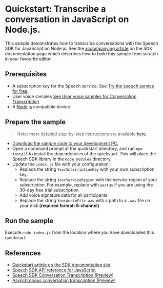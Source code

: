 # Quickstart: Transcribe a conversation in JavaScript on Node.js.

This sample demonstrates how to transcribe conversations with the Speech SDK for JavaScript on Node.js.
See the [accompanying article](https://docs.microsoft.com/azure/cognitive-services/speech-service/how-to-use-conversation-transcription?pivots=programming-language-javascript) on the SDK documentation page which describes how to build this sample from scratch in your favourite editor.

## Prerequisites

* A subscription key for the Speech service. See [Try the speech service for free](https://docs.microsoft.com/azure/cognitive-services/speech-service/get-started).
* User voice samples [See User voice samples for Conversation Transcription](https://docs.microsoft.com/azure/cognitive-services/speech-service/conversation-transcription#expected-inputs)
* A [Node.js](https://nodejs.org) compatible device.

## Prepare the sample

> Note: more detailed step-by-step instructions are available [here](https://docs.microsoft.com/azure/cognitive-services/speech-service/quickstart-js-node).

* [Download the sample code to your development PC.](/README.md#get-the-samples)
* Open a command prompt at the quickstart directory, and run `npm install` to install the dependencies of the quickstart.
  This will place the Speech SDK library in the `node_modules` directory.
* Update the `index.js` file with your configuration:
  * Replace the string `YourSubscriptionKey` with your own subscription key.
  * Replace the string `YourServiceRegion` with the service region of your subscription.
    For example, replace with `westus` if you are using the 30-day free trial subscription.
  * Add voice signature data for all participants
  * Replace the string `YourAudioFile.wav` with a path to a `.wav` file on your disk **(required format: 8-channel)**.

## Run the sample

Execute `node index.js` from the location where you have downloaded this quickstart.

## References

* [Quickstart article on the SDK documentation site](https://docs.microsoft.com/azure/cognitive-services/speech-service/quickstart-js-node)
* [Speech SDK API reference for JavaScript](https://aka.ms/csspeech/javascriptref)
* [Speech SDK Conversation Transcription (Preview)](https://docs.microsoft.com/azure/cognitive-services/speech-service/conversation-transcription)
* [Asynchronous conversation transcription (Preview)](https://docs.microsoft.com/azure/cognitive-services/speech-service/conversation-transcription#asynchronous)
